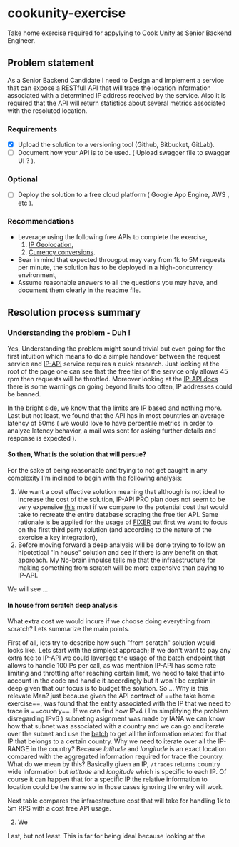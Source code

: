 # cookunity-exercise
Take home exercise required for appylying to Cook Unity as Senior Backend Engineer.
## Problem statement
As a Senior Backend Candidate I need to Design and Implement a service that can expose a RESTfull API that will trace the location information associated with a determined IP address received by the service. Also it is required that the API will return statistics about several metrics associated with the resoluted location.
### Requirements 
- [x] Upload the solution to a versioning tool (Github, Bitbucket, GitLab).
- [ ] Document how your API is to be used. ( Upload swagger file to swagger UI ? ).
### Optional
- [ ] Deploy the solution to a free cloud platform ( Google App Engine, AWS , etc ).
### Recommendations
- Leverage using the following free APIs to complete the exercise,
	1. [IP Geolocation](https://ip-api.complete),
	2. [Currency conversions](https://fixer.io.).
- Bear in mind that expected througput may vary from 1k to 5M requests per minute, the solution has to be deployed in a high-concurrency environment,
- Assume reasonable answers to all the questions you may have, and document them clearly in the readme file.
## Resolution process summary
### Understanding the problem - Duh !
Yes, Understanding the problem might sound trivial but even going for the first intuition which means to do a simple handover between the request service and [IP-API](https://ip-api.com/#pricing) service requires a quick research. Just looking at the root of the page one can see that the free tier of the service only allows 45 rpm then requests will be throttled. Moreover looking at the [IP-API docs](https://ip-api.com/docs/api:json) there is some warnings on going beyond limits too often, IP addresses could be banned.

In the bright side, we know that the limits are IP based and nothing more. 
Last but not least, we found that the API has in most countries an average latency of 50ms ( we would love to have percentile metrics in order to analyze latency behavior, a mail was sent for asking further details and response is expected ).

#### So then, What is the solution that will persue?
For the sake of being reasonable and trying to not get caught in any complexity I'm inclined to begin with the following analysis:

1. We want a cost effective solution meaning that although is not ideal to increase the cost of the solution, IP-API PRO plan does not seem to be very expensive [this](https://members.ip-api.com/#pricing) most if we compare to the potential cost that would take to recreate the entire database scraping the free tier API. Same rationale is be applied for the usage of [FIXER](https://fixer.io) but first we want to focus on the first third party solution (and according to the nature of the exercise a key integration),
2. Before moving forward a deep analysis will be done trying to follow an hipotetical "in house" solution and see if there is any benefit on that approach. My No-brain impulse tells me that the infraestructure for making something from scratch will be more expensive than paying to IP-API. 

We will see ...

#### In house from scratch deep analysis
What extra cost we would incure if we choose doing everything from scratch? Lets summarize the main points.

First of all, lets try to describe how such "from scratch" solution would looks like. Lets start with the simplest approach; If we don't want to pay any extra fee to IP-API we could laverage the usage of the batch endpoint that allows to handle 100IPs per call, as was menthion IP-API has some rate limiting and throttling after reaching certain limit, we need to take that into account in the code and handle it accordingly but it won´t be explain in deep given that our focus is to budget the solution. So ... Why is this relevate Man? just because given the API contract of ==the take home exercise==, was found that the entity associated with the IP that we need to trace is ==country==. If we can find how IPv4 ( I'm simplifying the problem disregarding IPv6 ) subneting asignment was made by IANA we can know how that subnet was associated with a country and we can go and iterate over the subnet and use the [batch](https://ip-api.com/docs/api:batch) to get all the information related for that IP that belongs to a certain country. Why we need to iterate over all the IP-RANGE in the country? Because *latitude* and *longitude* is an exact location compared with the aggregated information required for trace the country. What do we mean by this? Basically given an IP, `/traces` returns country wide information but *latitude* and *longitude* which is specific to each IP. Of course it can happen that for a specific IP the relative information to location could be the same so in those cases ignoring the entry will work.


Next table compares the infraestructure cost that will take for handling 1k to 5m RPS with a cost free API usage.


2) We 


Last, but not least.
This is far for being ideal because looking at the 



### 
